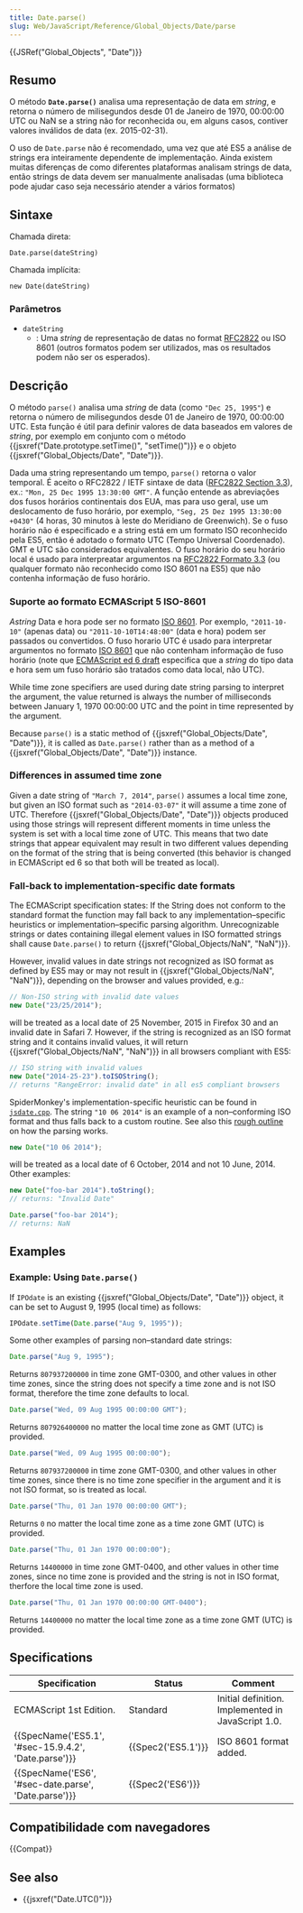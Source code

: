 ```yaml
---
title: Date.parse()
slug: Web/JavaScript/Reference/Global_Objects/Date/parse
---
```


{{JSRef("Global_Objects", "Date")}}

## Resumo

O método **`Date.parse()`** analisa uma representação de data em _string_, e retorna o número de milisegundos desde 01 de Janeiro de 1970, 00:00:00 UTC ou NaN se a string não for reconhecida ou, em alguns casos, contiver valores inválidos de data (ex. 2015-02-31).

O uso de `Date.parse` não é recomendado, uma vez que até ES5 a análise de strings era inteiramente dependente de implementação. Ainda existem muitas diferenças de como diferentes plataformas analisam strings de data, então strings de data devem ser manualmente analisadas (uma biblioteca pode ajudar caso seja necessário atender a vários formatos)

## Sintaxe

Chamada direta:

```
Date.parse(dateString)
```

Chamada implícita:

```
new Date(dateString)
```

### Parâmetros

- `dateString`
  - : Uma _string_ de representação de datas no format [RFC2822](http://tools.ietf.org/html/rfc2822#page-14) ou ISO 8601 (outros formatos podem ser utilizados, mas os resultados podem não ser os esperados).

## Descrição

O método `parse()` analisa uma _string_ de data (como `"Dec 25, 1995"`) e retorna o número de milisegundos desde 01 de Janeiro de 1970, 00:00:00 UTC. Esta função é útil para definir valores de data baseados em valores de _string_, por exemplo em conjunto com o método {{jsxref("Date.prototype.setTime()", "setTime()")}} e o objeto {{jsxref("Global_Objects/Date", "Date")}}.

Dada uma string representando um tempo, `parse()` retorna o valor temporal. É aceito o RFC2822 / IETF sintaxe de data ([RFC2822 Section 3.3](http://tools.ietf.org/html/rfc2822#page-14)), ex.: `"Mon, 25 Dec 1995 13:30:00 GMT"`. A função entende as abreviações dos fusos horários continentais dos EUA, mas para uso geral, use um deslocamento de fuso horário, por exemplo, `"Seg, 25 Dez 1995 13:30:00 +0430"` (4 horas, 30 minutos à leste do Meridiano de Greenwich). Se o fuso horário não é especificado e a string está em um formato ISO reconhecido pela ES5, então é adotado o formato UTC (Tempo Universal Coordenado). GMT e UTC são considerados equivalentes. O fuso horário do seu horário local é usado para interpreatar argumentos na [RFC2822 Formato 3.3](http://tools.ietf.org/html/rfc2822#page-14) (ou qualquer formato não reconhecido como ISO 8601 na ES5) que não contenha informação de fuso horário.

### Suporte ao formato ECMAScript 5 ISO-8601

_Astring_ Data e hora pode ser no formato [ISO 8601](https://www.w3.org/TR/NOTE-datetime). Por exemplo, `"2011-10-10"` (apenas data) ou `"2011-10-10T14:48:00"` (data e hora) podem ser passados ou convertidos. O fuso horario UTC é usado para interpretar argumentos no formato [ISO 8601](https://www.w3.org/TR/NOTE-datetime) que não contenham informação de fuso horário (note que [ECMAScript ed 6 draft](http://people.mozilla.org/~jorendorff/es6-draft.html#sec-date-time-string-format) especifica que a _string_ do tipo data e hora sem um fuso horário são tratados como data local, não UTC).

While time zone specifiers are used during date string parsing to interpret the argument, the value returned is always the number of milliseconds between January 1, 1970 00:00:00 UTC and the point in time represented by the argument.

Because `parse()` is a static method of {{jsxref("Global_Objects/Date", "Date")}}, it is called as `Date.parse()` rather than as a method of a {{jsxref("Global_Objects/Date", "Date")}} instance.

### Differences in assumed time zone

Given a date string of `"March 7, 2014"`, `parse()` assumes a local time zone, but given an ISO format such as `"2014-03-07"` it will assume a time zone of UTC. Therefore {{jsxref("Global_Objects/Date", "Date")}} objects produced using those strings will represent different moments in time unless the system is set with a local time zone of UTC. This means that two date strings that appear equivalent may result in two different values depending on the format of the string that is being converted (this behavior is changed in ECMAScript ed 6 so that both will be treated as local).

### Fall-back to implementation-specific date formats

The ECMAScript specification states: If the String does not conform to the standard format the function may fall back to any implementation–specific heuristics or implementation–specific parsing algorithm. Unrecognizable strings or dates containing illegal element values in ISO formatted strings shall cause `Date.parse()` to return {{jsxref("Global_Objects/NaN", "NaN")}}.

However, invalid values in date strings not recognized as ISO format as defined by ES5 may or may not result in {{jsxref("Global_Objects/NaN", "NaN")}}, depending on the browser and values provided, e.g.:

```js
// Non-ISO string with invalid date values
new Date("23/25/2014");
```

will be treated as a local date of 25 November, 2015 in Firefox 30 and an invalid date in Safari 7. However, if the string is recognized as an ISO format string and it contains invalid values, it will return {{jsxref("Global_Objects/NaN", "NaN")}} in all browsers compliant with ES5:

```js
// ISO string with invalid values
new Date("2014-25-23").toISOString();
// returns "RangeError: invalid date" in all es5 compliant browsers
```

SpiderMonkey's implementation-specific heuristic can be found in [`jsdate.cpp`](http://mxr.mozilla.org/mozilla-central/source/js/src/jsdate.cpp?rev=64553c483cd1#889). The string `"10 06 2014"` is an example of a non–conforming ISO format and thus falls back to a custom routine. See also this [rough outline](https://bugzilla.mozilla.org/show_bug.cgi?id=1023155#c6) on how the parsing works.

```js
new Date("10 06 2014");
```

will be treated as a local date of 6 October, 2014 and not 10 June, 2014. Other examples:

```js
new Date("foo-bar 2014").toString();
// returns: "Invalid Date"

Date.parse("foo-bar 2014");
// returns: NaN
```

## Examples

### Example: Using `Date.parse()`

If `IPOdate` is an existing {{jsxref("Global_Objects/Date", "Date")}} object, it can be set to August 9, 1995 (local time) as follows:

```js
IPOdate.setTime(Date.parse("Aug 9, 1995"));
```

Some other examples of parsing non–standard date strings:

```js
Date.parse("Aug 9, 1995");
```

Returns `807937200000` in time zone GMT-0300, and other values in other time zones, since the string does not specify a time zone and is not ISO format, therefore the time zone defaults to local.

```js
Date.parse("Wed, 09 Aug 1995 00:00:00 GMT");
```

Returns `807926400000` no matter the local time zone as GMT (UTC) is provided.

```js
Date.parse("Wed, 09 Aug 1995 00:00:00");
```

Returns `807937200000` in time zone GMT-0300, and other values in other time zones, since there is no time zone specifier in the argument and it is not ISO format, so is treated as local.

```js
Date.parse("Thu, 01 Jan 1970 00:00:00 GMT");
```

Returns `0` no matter the local time zone as a time zone GMT (UTC) is provided.

```js
Date.parse("Thu, 01 Jan 1970 00:00:00");
```

Returns `14400000` in time zone GMT-0400, and other values in other time zones, since no time zone is provided and the string is not in ISO format, therfore the local time zone is used.

```js
Date.parse("Thu, 01 Jan 1970 00:00:00 GMT-0400");
```

Returns `14400000` no matter the local time zone as a time zone GMT (UTC) is provided.

## Specifications

| Specification                                        | Status             | Comment                                            |
| ---------------------------------------------------- | ------------------ | -------------------------------------------------- |
| ECMAScript 1st Edition.                              | Standard           | Initial definition. Implemented in JavaScript 1.0. |
| {{SpecName('ES5.1', '#sec-15.9.4.2', 'Date.parse')}} | {{Spec2('ES5.1')}} | ISO 8601 format added.                             |
| {{SpecName('ES6', '#sec-date.parse', 'Date.parse')}} | {{Spec2('ES6')}}   |                                                    |

## Compatibilidade com navegadores

{{Compat}}

## See also

- {{jsxref("Date.UTC()")}}
